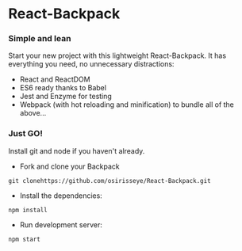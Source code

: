 # React-Backpack

### Simple and lean
Start your new project with this lightweight React-Backpack. It has everything you need, no unnecessary distractions:

* React and ReactDOM
* ES6 ready thanks to Babel
* Jest and Enzyme for testing
* Webpack (with hot reloading and minification) to bundle all of the above...

### Just GO!
Install git and node if you haven't already.
* Fork and clone your Backpack
```
git clonehttps://github.com/osirisseye/React-Backpack.git
```
* Install the dependencies:

```
npm install
```

* Run development server:

```
npm start
```
